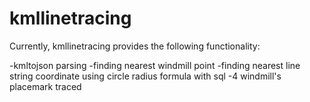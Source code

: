 # kmllinetracing

Currently,  kmllinetracing provides the following functionality:

-kmltojson parsing
-finding nearest windmill point 
-finding nearest line string coordinate using circle radius formula with sql
-4 windmill's placemark traced
